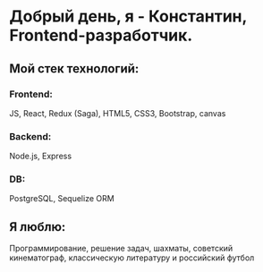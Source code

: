 # Добрый день, я - Константин, Frontend-разработчик.
## Мой стек технологий:
### Frontend:
JS, React, Redux (Saga), HTML5, CSS3, Bootstrap, canvas

### Backend:
Node.js, Express

### DB:
PostgreSQL, Sequelize ORM

## Я люблю:
Программирование, решение задач, шахматы, советский кинематограф, классическую литературу и российский футбол

<!--
**Stanze-von-S/Stanze-von-S** is a ✨ _special_ ✨ repository because its `README.md` (this file) appears on your GitHub profile.

Here are some ideas to get you started:

- 🔭 I’m currently working on ...
- 🌱 I’m currently learning ...
- 👯 I’m looking to collaborate on ...
- 🤔 I’m looking for help with ...
- 💬 Ask me about ...
- 📫 How to reach me: ...
- 😄 Pronouns: ...
- ⚡ Fun fact: ...
-->
